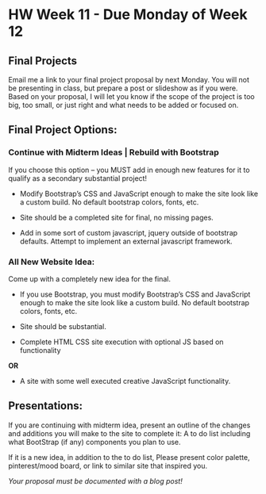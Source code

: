 # HW Week 11 - Due Monday of Week 12

## Final Projects

Email me a link to your final project proposal by next Monday. You will not be presenting in class, but prepare a post or slideshow as if you were. Based on your proposal, I will let you know if the scope of the project is too big, too small, or just right and what needs to be added or focused on. 

## Final Project Options:

### Continue with Midterm Ideas | Rebuild with Bootstrap

If you choose this option – you MUST add in enough new features for it to qualify as a secondary substantial project!

* Modify Bootstrap’s CSS and JavaScript enough to make the site look like a custom build. No default bootstrap colors, fonts, etc.

* Site should be a completed site for final, no missing pages.

* Add in some sort of custom javascript, jquery outside of bootstrap defaults. Attempt to implement an external javascript framework.

### All New Website Idea:

Come up with a completely new idea for the final.

* If you use Bootstrap, you must modify Bootstrap’s CSS and JavaScript enough to make the site look like a custom build. No default bootstrap colors, fonts, etc.

* Site should be substantial.

* Complete HTML CSS site execution with optional JS based on functionality

**OR**

* A site with some well executed creative JavaScript functionality.

## Presentations:

If you are continuing with midterm idea, present an outline of the changes and additions you will make to the site to complete it:
A to do list including what BootStrap (if any) components you plan to use.

If it is a new idea, in addition to the to do list, Please present color palette, pinterest/mood board, or link to similar site that inspired you.

*Your proposal must be documented with a blog post!*
